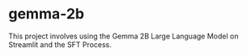 # gemma-2b
This project involves using the Gemma 2B Large Language Model on Streamlit and the SFT Process.
